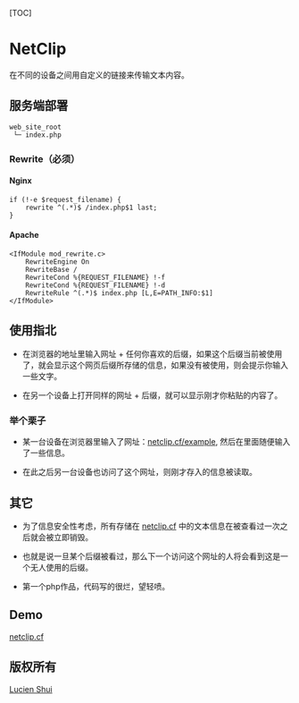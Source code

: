 [TOC]

# NetClip

在不同的设备之间用自定义的链接来传输文本内容。

## 服务端部署

```
web_site_root
 └─ index.php
```

### Rewrite（必须）

#### Nginx

```
if (!-e $request_filename) {
    rewrite ^(.*)$ /index.php$1 last;
}
```

#### Apache

```
<IfModule mod_rewrite.c>
    RewriteEngine On
    RewriteBase /
    RewriteCond %{REQUEST_FILENAME} !-f
    RewriteCond %{REQUEST_FILENAME} !-d
    RewriteRule ^(.*)$ index.php [L,E=PATH_INFO:$1]
</IfModule>
```

## 使用指北

+ 在浏览器的地址里输入网址 + 任何你喜欢的后缀，如果这个后缀当前被使用了，就会显示这个网页后缀所存储的信息，如果没有被使用，则会提示你输入一些文字。

+ 在另一个设备上打开同样的网址 + 后缀，就可以显示刚才你粘贴的内容了。

### 举个栗子

+ 某一台设备在浏览器里输入了网址：[netclip.cf/example](https://www.lucien.ink/go/clipexample/), 然后在里面随便输入了一些信息。

+ 在此之后另一台设备也访问了这个网址，则刚才存入的信息被读取。

## 其它

+ 为了信息安全性考虑，所有存储在 [netclip.cf](http://www.lucien.ink/go/clip) 中的文本信息在被查看过一次之后就会被立即销毁。

+ 也就是说一旦某个后缀被看过，那么下一个访问这个网址的人将会看到这是一个无人使用的后缀。

+ 第一个php作品，代码写的很烂，望轻喷。

## Demo

[netclip.cf](http://www.lucien.ink/go/clip)

## 版权所有

[Lucien Shui](http://www.lucien.ink)
